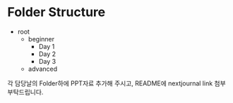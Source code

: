 # Folder Structure
- root
  - beginner
    - Day 1
    - Day 2
    - Day 3
  - advanced

각 담당날의 Folder하에 PPT자료 추가해 주시고, README에 nextjournal link 첨부 부탁드립니다. 
